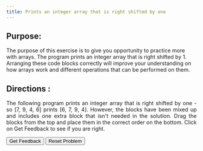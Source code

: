 ```yaml
---
title: Prints an integer array that is right shifted by one
---
```


## Purpose:

 <p>The purpose of this exercise is to give you opportunity to practice more with arrays. The program prints an integer array that is right shifted by 1. 
  Arranging these code blocks correctly will improve your understanding on how arrays work and different operations that can be performed on them.</p>

## Directions :

<div style="text-align: justify">
    <p> The following program prints an integer array that is right shifted by one - so [7, 9, 4, 6] prints [6, 7, 9, 4]. However, the blocks have been mixed up and includes one extra block that isn't needed in the solution. 
      Drag the blocks from the top and place them in the correct order on the bottom. Click on Get Feedback to see if you are right.</p>
  
  <div id="9-sortableTrash" class="sortable-code"></div> 
<div id="9-sortable" class="sortable-code"></div> 
<div style="clear:both;"></div> 
<p> 
    <input id="9-feedbackLink" value="Get Feedback" type="button" /> 
    <input id="9-newInstanceLink" value="Reset Problem" type="button" /> 
</p> 
<script type="text/javascript"> 
(function(){
  var initial = "import java.util.Arrays;\n" +
    "public class shiftRight{\n" +
    "	public static void main(String[] args){\n" +
    "		int[] arr = {7, 9, 4, 6};\n" +
    "		int[] result = new int[arr.length];\n" +
    "		result[0] = arr[arr.length-1];\n" +
    "		for (int i = 0; i &lt; arr.length-1; i++) result[i+1] = arr[i];\n" +
    "		System.out.println(Arrays.toString(result));\n" +
    "	}\n" +
    "}\n" +
    "for (int i = 0; i &lt; arr.length; i++) result[i+1] = arr[i]; #distractor";
  function displayErrors(fb) {
      if(fb.errors.length > 0) {
          alert(fb.errors[0]);
      }
  }     
  var parsonsPuzzle = new ParsonsWidget({
    "sortableId": "9-sortable",
    "max_wrong_lines": 10,
    "grader": ParsonsWidget._graders.LineBasedGrader,
    "exec_limit": 2500,
    "can_indent": true,
    "x_indent": 50,
    "lang": "en",
    "trashId": "9-sortableTrash",
    'feedback_cb' : displayErrors
  });
  parsonsPuzzle.init(initial);
  parsonsPuzzle.shuffleLines();
  $("#9-newInstanceLink").click(function(event){ 
      event.preventDefault(); 
      parsonsPuzzle.shuffleLines(); 
  }); 
  $("#9-feedbackLink").click(function(event){ 
      event.preventDefault(); 
      parsonsPuzzle.getFeedback(); 
  }); 
})(); 
</script>
